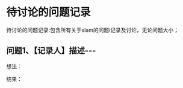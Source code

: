 <!--
 * @Author: yangjun_d 295967654@qq.com
 * @Date: 2025-09-01 02:23:19
 * @LastEditors: yangjun_d 295967654@qq.com
 * @LastEditTime: 2025-09-01 02:50:13
 * @FilePath: /lio_project_wk/src/lio_project/doc/issuse_discuss.md
 * @Description: 这是默认设置,请设置`customMade`, 打开koroFileHeader查看配置 进行设置: https://github.com/OBKoro1/koro1FileHeader/wiki/%E9%85%8D%E7%BD%AE
-->

# 待讨论的问题记录

待讨论的问题记录:包含所有关于slam的问题i记录及讨论，无论问题大小；

## 问题1、【记录人】描述---

想法：

结果：

